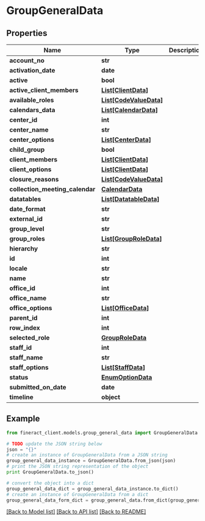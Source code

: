 # GroupGeneralData


## Properties

Name | Type | Description | Notes
------------ | ------------- | ------------- | -------------
**account_no** | **str** |  | [optional] 
**activation_date** | **date** |  | [optional] 
**active** | **bool** |  | [optional] 
**active_client_members** | [**List[ClientData]**](ClientData.md) |  | [optional] 
**available_roles** | [**List[CodeValueData]**](CodeValueData.md) |  | [optional] 
**calendars_data** | [**List[CalendarData]**](CalendarData.md) |  | [optional] 
**center_id** | **int** |  | [optional] 
**center_name** | **str** |  | [optional] 
**center_options** | [**List[CenterData]**](CenterData.md) |  | [optional] 
**child_group** | **bool** |  | [optional] 
**client_members** | [**List[ClientData]**](ClientData.md) |  | [optional] 
**client_options** | [**List[ClientData]**](ClientData.md) |  | [optional] 
**closure_reasons** | [**List[CodeValueData]**](CodeValueData.md) |  | [optional] 
**collection_meeting_calendar** | [**CalendarData**](CalendarData.md) |  | [optional] 
**datatables** | [**List[DatatableData]**](DatatableData.md) |  | [optional] 
**date_format** | **str** |  | [optional] 
**external_id** | **str** |  | [optional] 
**group_level** | **str** |  | [optional] 
**group_roles** | [**List[GroupRoleData]**](GroupRoleData.md) |  | [optional] 
**hierarchy** | **str** |  | [optional] 
**id** | **int** |  | [optional] 
**locale** | **str** |  | [optional] 
**name** | **str** |  | [optional] 
**office_id** | **int** |  | [optional] 
**office_name** | **str** |  | [optional] 
**office_options** | [**List[OfficeData]**](OfficeData.md) |  | [optional] 
**parent_id** | **int** |  | [optional] 
**row_index** | **int** |  | [optional] 
**selected_role** | [**GroupRoleData**](GroupRoleData.md) |  | [optional] 
**staff_id** | **int** |  | [optional] 
**staff_name** | **str** |  | [optional] 
**staff_options** | [**List[StaffData]**](StaffData.md) |  | [optional] 
**status** | [**EnumOptionData**](EnumOptionData.md) |  | [optional] 
**submitted_on_date** | **date** |  | [optional] 
**timeline** | **object** |  | [optional] 

## Example

```python
from fineract_client.models.group_general_data import GroupGeneralData

# TODO update the JSON string below
json = "{}"
# create an instance of GroupGeneralData from a JSON string
group_general_data_instance = GroupGeneralData.from_json(json)
# print the JSON string representation of the object
print GroupGeneralData.to_json()

# convert the object into a dict
group_general_data_dict = group_general_data_instance.to_dict()
# create an instance of GroupGeneralData from a dict
group_general_data_form_dict = group_general_data.from_dict(group_general_data_dict)
```
[[Back to Model list]](../README.md#documentation-for-models) [[Back to API list]](../README.md#documentation-for-api-endpoints) [[Back to README]](../README.md)


